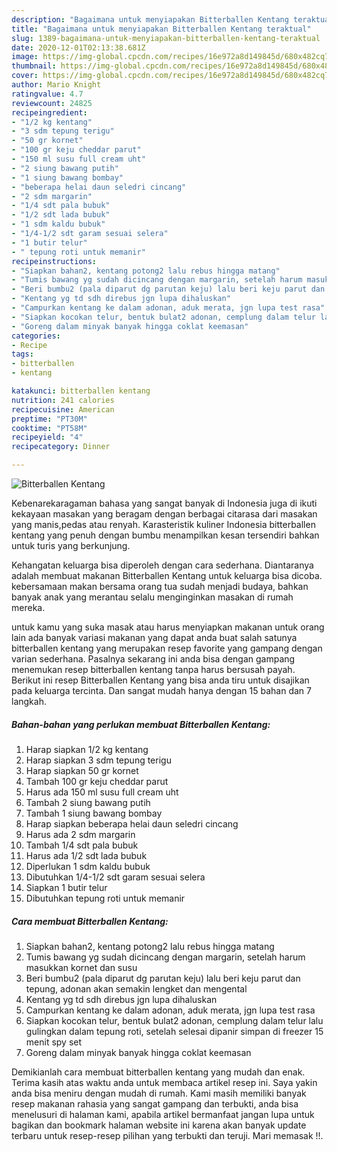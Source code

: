 ```yaml
---
description: "Bagaimana untuk menyiapakan Bitterballen Kentang teraktual"
title: "Bagaimana untuk menyiapakan Bitterballen Kentang teraktual"
slug: 1389-bagaimana-untuk-menyiapakan-bitterballen-kentang-teraktual
date: 2020-12-01T02:13:38.681Z
image: https://img-global.cpcdn.com/recipes/16e972a8d149845d/680x482cq70/bitterballen-kentang-foto-resep-utama.jpg
thumbnail: https://img-global.cpcdn.com/recipes/16e972a8d149845d/680x482cq70/bitterballen-kentang-foto-resep-utama.jpg
cover: https://img-global.cpcdn.com/recipes/16e972a8d149845d/680x482cq70/bitterballen-kentang-foto-resep-utama.jpg
author: Mario Knight
ratingvalue: 4.7
reviewcount: 24825
recipeingredient:
- "1/2 kg kentang"
- "3 sdm tepung terigu"
- "50 gr kornet"
- "100 gr keju cheddar parut"
- "150 ml susu full cream uht"
- "2 siung bawang putih"
- "1 siung bawang bombay"
- "beberapa helai daun seledri cincang"
- "2 sdm margarin"
- "1/4 sdt pala bubuk"
- "1/2 sdt lada bubuk"
- "1 sdm kaldu bubuk"
- "1/4-1/2 sdt garam sesuai selera"
- "1 butir telur"
- " tepung roti untuk memanir"
recipeinstructions:
- "Siapkan bahan2, kentang potong2 lalu rebus hingga matang"
- "Tumis bawang yg sudah dicincang dengan margarin, setelah harum masukkan kornet dan susu"
- "Beri bumbu2 (pala diparut dg parutan keju) lalu beri keju parut dan tepung, adonan akan semakin lengket dan mengental"
- "Kentang yg td sdh direbus jgn lupa dihaluskan"
- "Campurkan kentang ke dalam adonan, aduk merata, jgn lupa test rasa"
- "Siapkan kocokan telur, bentuk bulat2 adonan, cemplung dalam telur lalu gulingkan dalam tepung roti, setelah selesai dipanir simpan di freezer 15 menit spy set"
- "Goreng dalam minyak banyak hingga coklat keemasan"
categories:
- Recipe
tags:
- bitterballen
- kentang

katakunci: bitterballen kentang 
nutrition: 241 calories
recipecuisine: American
preptime: "PT30M"
cooktime: "PT58M"
recipeyield: "4"
recipecategory: Dinner

---
```



![Bitterballen Kentang](https://img-global.cpcdn.com/recipes/16e972a8d149845d/680x482cq70/bitterballen-kentang-foto-resep-utama.jpg)

Kebenarekaragaman bahasa yang sangat banyak di Indonesia juga di ikuti kekayaan masakan yang beragam dengan berbagai citarasa dari masakan yang manis,pedas atau renyah. Karasteristik kuliner Indonesia bitterballen kentang yang penuh dengan bumbu menampilkan kesan tersendiri bahkan untuk turis yang berkunjung.


Kehangatan keluarga bisa diperoleh dengan cara sederhana. Diantaranya adalah membuat makanan Bitterballen Kentang untuk keluarga bisa dicoba. kebersamaan makan bersama orang tua sudah menjadi budaya, bahkan banyak anak yang merantau selalu menginginkan masakan di rumah mereka.



untuk kamu yang suka masak atau harus menyiapkan makanan untuk orang lain ada banyak variasi makanan yang dapat anda buat salah satunya bitterballen kentang yang merupakan resep favorite yang gampang dengan varian sederhana. Pasalnya sekarang ini anda bisa dengan gampang menemukan resep bitterballen kentang tanpa harus bersusah payah.
Berikut ini resep Bitterballen Kentang yang bisa anda tiru untuk disajikan pada keluarga tercinta. Dan sangat mudah hanya dengan 15 bahan dan 7 langkah.


<!--inarticleads1-->

##### Bahan-bahan yang perlukan membuat Bitterballen Kentang:

1. Harap siapkan 1/2 kg kentang
1. Harap siapkan 3 sdm tepung terigu
1. Harap siapkan 50 gr kornet
1. Tambah 100 gr keju cheddar parut
1. Harus ada 150 ml susu full cream uht
1. Tambah 2 siung bawang putih
1. Tambah 1 siung bawang bombay
1. Harap siapkan beberapa helai daun seledri cincang
1. Harus ada 2 sdm margarin
1. Tambah 1/4 sdt pala bubuk
1. Harus ada 1/2 sdt lada bubuk
1. Diperlukan 1 sdm kaldu bubuk
1. Dibutuhkan 1/4-1/2 sdt garam sesuai selera
1. Siapkan 1 butir telur
1. Dibutuhkan  tepung roti untuk memanir




<!--inarticleads2-->

##### Cara membuat  Bitterballen Kentang:

1. Siapkan bahan2, kentang potong2 lalu rebus hingga matang
1. Tumis bawang yg sudah dicincang dengan margarin, setelah harum masukkan kornet dan susu
1. Beri bumbu2 (pala diparut dg parutan keju) lalu beri keju parut dan tepung, adonan akan semakin lengket dan mengental
1. Kentang yg td sdh direbus jgn lupa dihaluskan
1. Campurkan kentang ke dalam adonan, aduk merata, jgn lupa test rasa
1. Siapkan kocokan telur, bentuk bulat2 adonan, cemplung dalam telur lalu gulingkan dalam tepung roti, setelah selesai dipanir simpan di freezer 15 menit spy set
1. Goreng dalam minyak banyak hingga coklat keemasan




Demikianlah cara membuat bitterballen kentang yang mudah dan enak. Terima kasih atas waktu anda untuk membaca artikel resep ini. Saya yakin anda bisa meniru dengan mudah di rumah. Kami masih memiliki banyak resep makanan rahasia yang sangat gampang dan terbukti, anda bisa menelusuri di halaman kami, apabila artikel bermanfaat jangan lupa untuk bagikan dan bookmark halaman website ini karena akan banyak update terbaru untuk resep-resep pilihan yang terbukti dan teruji. Mari memasak !!. 
